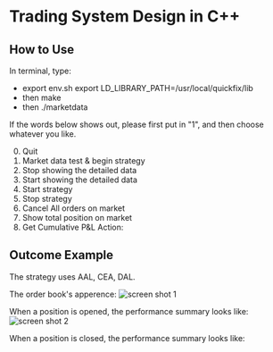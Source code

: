 # Trading System Design in C++

## How to Use

In terminal, type:
- export env.sh
  export LD_LIBRARY_PATH=/usr/local/quickfix/lib
- then make
- then ./marketdata

If the words below shows out, please first put in "1", and then choose whatever you like.

0) Quit
1) Market data test & begin strategy
2) Stop showing the detailed data
3) Start showing the detailed data
4) Start strategy
5) Stop strategy
6) Cancel All orders on market
7) Show total position on market
8) Get Cumulative P&L
Action: 

## Outcome Example
The strategy uses AAL, CEA, DAL.

The order book's apperence:
![screen shot 1](https://user-images.githubusercontent.com/29934837/44633492-d4a79e00-a951-11e8-8e14-e8d3d6665e86.png)


When a position is opened, the performance summary looks like:
![screen shot 2](https://user-images.githubusercontent.com/29934837/44633516-06b90000-a952-11e8-821f-d2c850c7686c.png)


When a position is closed, the performance summary looks like:


















